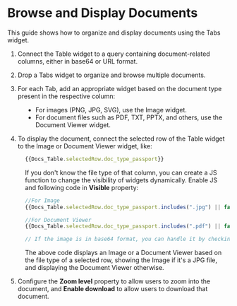 # Browse and Display Documents

This guide shows how to organize and display documents using the Tabs widget.

<ZoomImage
  src="/img/display-doc.gif" 
  alt="Browse and Display Documents"
  caption="Browse and Display Documents"
/>

1. Connect the Table widget to a query containing document-related columns, either in base64 or URL format.

2. Drop a Tabs widget to organize and browse multiple documents.

3. For each Tab, add an appropriate widget based on the document type present in the respective column:

<dd>

- For images (PNG, JPG, SVG), use the Image widget.
- For document files such as PDF, TXT, PPTX, and others, use the Document Viewer widget.


</dd>

4. To display the document, connect the selected row of the Table widget to the Image or Document Viewer widget, like:

<dd>

```js
{{Docs_Table.selectedRow.doc_type_passport}}
```

If you don't know the file type of that column, you can create a JS function to change the visibility of widgets dynamically. Enable JS and following code in **Visible** property:

```js
//For Image 
{{Docs_Table.selectedRow.doc_type_passport.includes(".jpg") || false}}

//For Document Viewer
{{Docs_Table.selectedRow.doc_type_passport.includes(".pdf") || false}}

// If the image is in base64 format, you can handle it by checking if the imageUrl starts with the prefix `data:image/`.
```

The above code displays an Image or a Document Viewer based on the file type of a selected row, showing the Image if it's a JPG file, and displaying the Document Viewer otherwise. 


</dd>

5. Configure the **Zoom level** property to allow users to zoom into the document, and **Enable download** to allow users to download that document.



